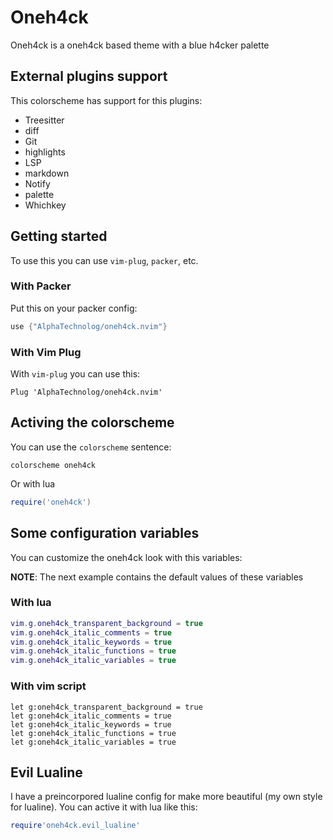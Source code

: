 # Oneh4ck

Oneh4ck is a oneh4ck based theme with a blue h4cker palette

## External plugins support

This colorscheme has support for this plugins:

- Treesitter
- diff
- Git
- highlights
- LSP
- markdown
- Notify
- palette
- Whichkey

## Getting started

To use this you can use `vim-plug`, `packer`, etc.

### With Packer

Put this on your packer config:

```lua
use {"AlphaTechnolog/oneh4ck.nvim"}
```

### With Vim Plug

With `vim-plug` you can use this:

```vim
Plug 'AlphaTechnolog/oneh4ck.nvim'
```

## Activing the colorscheme

You can use the `colorscheme` sentence:

```vim
colorscheme oneh4ck
```

Or with lua

```lua
require('oneh4ck')
```

## Some configuration variables

You can customize the oneh4ck look with this variables:

**NOTE**: The next example contains the default values of
these variables

### With lua

```lua
vim.g.oneh4ck_transparent_background = true
vim.g.oneh4ck_italic_comments = true
vim.g.oneh4ck_italic_keywords = true
vim.g.oneh4ck_italic_functions = true
vim.g.oneh4ck_italic_variables = true
```

### With vim script

```vim
let g:oneh4ck_transparent_background = true
let g:oneh4ck_italic_comments = true
let g:oneh4ck_italic_keywords = true
let g:oneh4ck_italic_functions = true
let g:oneh4ck_italic_variables = true
```

## Evil Lualine

I have a preincorpored lualine config for make more beautiful (my own style for lualine).
You can active it with lua like this:

```lua
require'oneh4ck.evil_lualine'
```

